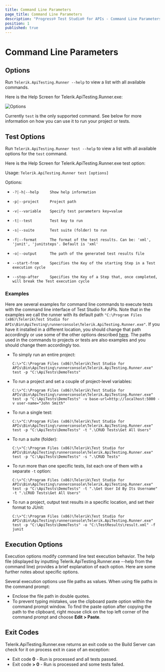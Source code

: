 ```yaml
---
title: Command Line Parameters
page_title: Command Line Parameters
description: "Progress® Test Studio® for APIs - Command Line Parameters"
position: 1
published: true
---
```

# Command Line Parameters

## Options

Run `Telerik.ApiTesting.Runner --help` to view a list with all available commands.

Here is the Help Screen for Telerik.ApiTesting.Runner.exe:

![Options][1]

Currently `test` is the only supported command. See below for more information on how you can use it to run your project or tests.

## Test Options

Run `Telerik.ApiTesting.Runner test --help` to view a list with all available options for the `test` command.

Here is the Help Screen for Telerik.ApiTesting.Runner.exe test option:

Usage: `Telerik.ApiTesting.Runner test [options]`

Options:

  - `-?|-h|--help     Show help information`

  - `-p|--project     Project path`

  - `-v|--variable    Specify test parameters key=value`

  - `-t|--test        Test key to run`

  - `-s|--suite       Test suite (folder) to run`

  - `-f|--format      The format of the test results. Can be: 'xml', 'junit', 'junitsteps'. Default is 'xml'`

  - `-o|--output      The path of the generated test results file`

  - `--start-from     Specifies the Key of the starting Step in a Test execution cycle`

  - `--stop-after     Specifies the Key of a Step that, once completed, will break the Test execution cycle`

### Examples

Here are several examples for command line commands to execute tests with the command line interface of Test Studio for APIs. Note that in the examples we call the runner with its default path `"C:\Program Files (x86)\Telerik\Test Studio for APIs\Bin\ApiTesting\runnerconsole\Telerik.ApiTesting.Runner.exe"`. If you have it installed in a different location, you should change that path accordingly or use some of the other options described <a href="/features/command-line/overview">here</a>. The paths used in the commands to projects or tests are also examples and you should change them accordingly too.

  - To simply run an entire project:

    `C:\>"C:\Program Files (x86)\Telerik\Test Studio for APIs\Bin\ApiTesting\runnerconsole\Telerik.ApiTesting.Runner.exe" test -p "C:\ApiTests\DemoTests"`

  - To run a project and set a couple of project-level variables:

    `C:\>"C:\Program Files (x86)\Telerik\Test Studio for APIs\Bin\ApiTesting\runnerconsole\Telerik.ApiTesting.Runner.exe" test -p "C:\ApiTests\DemoTests" -v base-url=http://localhost:5000 -v user-name="John Smith"`

  - To run a single test:

    `C:\>"C:\Program Files (x86)\Telerik\Test Studio for APIs\Bin\ApiTesting\runnerconsole\Telerik.ApiTesting.Runner.exe" test -p "C:\ApiTests\DemoTests" -t ".\CRUD Tests\Get All Users"`
  
  - To run a suite (folder):

    `C:\>"C:\Program Files (x86)\Telerik\Test Studio for APIs\Bin\ApiTesting\runnerconsole\Telerik.ApiTesting.Runner.exe" test -p "C:\ApiTests\DemoTests" -s ".\CRUD Tests"`

  - To run more than one specific tests, list each one of them with a separate `-t` option:

    `C:\>"C:\Program Files (x86)\Telerik\Test Studio for APIs\Bin\ApiTesting\runnerconsole\Telerik.ApiTesting.Runner.exe" test -p "C:\ApiTests\DemoTests" -t ".\Get User Id By Its Username" -t ".\CRUD Tests\Get All Users"`

  - To run a project, output test results in a specific location, and set their format to JUnit:

    `C:\>"C:\Program Files (x86)\Telerik\Test Studio for APIs\Bin\ApiTesting\runnerconsole\Telerik.ApiTesting.Runner.exe" test -p "C:\ApiTests\DemoTests" -o "C:\TestResults\result.xml" -f junit`


## Execution Options

Execution options modify command line test execution behavior. 
The help file (displayed by inputting Telerik.ApiTesting.Runner.exe --help from the command line) provides a brief explanation of each option. Here are some further notes about specific options.

Several execution options use file paths as values. When using file paths in the command prompt:  

- Enclose the file path in double quotes.
- To prevent typing mistakes, use the clipboard paste option within the command prompt window. To find the paste option after copying the path to the clipboard, right mouse click on the top left corner of the command prompt and choose **Edit > Paste**.

## Exit Codes

Telerik.ApiTesting.Runner.exe returns an exit code so the Build Server can check for it on process exit in case of an exception:
 * Exit code **0** - Run is processed and all tests passed.
 * Exit code **> 0** - Run is processed and some tests failed.

[1]: /img/features/command-line/apitesting-runner-help.png